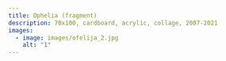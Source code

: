 ```yaml
---
title: Ophelia (fragment)
description: 70x100, cardboard, acrylic, collage, 2007-2021
images:
  - image: images/ofelija_2.jpg
    alt: "1"
---
```


